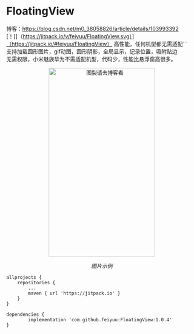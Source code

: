 # FloatingView
博客：https://blog.csdn.net/m0_38058826/article/details/103993392  
[！[]（https://jitpack.io/v/feiyuu/FloatingView.svg）]（https://jitpack.io/#feiyuu/FloatingView）
高性能，任何机型都无需适配```  
支持加载圆形图片，gif动图，圆形阴影，全局显示，记录位置，吸附贴边  
无需权限，小米魅族华为不需适配机型，代码少，性能比悬浮窗高很多。  


<p align="center">
	<img src="https://github.com/feiyuu/FloatingView/blob/master/untitled.gif" alt="图裂请去博客看"  width="280" height="498">
	<p align="center">
		<em>图片示例</em>
	</p>
</p>

	allprojects {
		repositories {
			...
			maven { url 'https://jitpack.io' }
		}
	}

	dependencies {
	        implementation 'com.github.feiyuu:FloatingView:1.0.4'
	}
